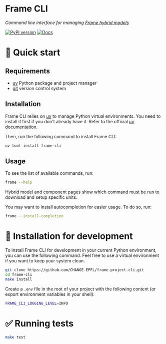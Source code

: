 # Frame CLI

_Command line interface for managing [Frame hybrid models](https://frame-dev.epfl.ch/)_

[![PyPI version](https://badge.fury.io/py/frame-cli.svg)](https://badge.fury.io/py/frame-cli)
[![Docs](https://github.com/CHANGE-EPFL/frame-project-cli/actions/workflows/docs.yaml/badge.svg)](https://github.com/CHANGE-EPFL/frame-project-cli/actions/workflows/docs.yaml)


# 🐇 Quick start

## Requirements

- [uv](https://docs.astral.sh/uv/) Python package and project manager
- [git](https://git-scm.com/) version control system


## Installation

Frame CLI relies on [uv](https://docs.astral.sh/uv/) to manage Python virtual environments. You need to install it first if you don't already have it. Refer to the official [uv documentation](https://docs.astral.sh/uv/getting-started/installation/).

Then, run the following command to install Frame CLI:
```bash
uv tool install frame-cli
```


## Usage

To see the list of available commands, run:
```bash
frame --help
```
Hybrid model and component pages show which command must be run to download and setup specific units.

You may want to install autocompletion for easier usage. To do so, run:
```bash
frame --install-completion
```


# 💾 Installation for development

To install Frame CLI for development in your current Python environment, you can use the following command. Feel free to use a virtual environment if you want to keep your system clean.
```bash
git clone https://github.com/CHANGE-EPFL/frame-project-cli.git
cd frame-cli
make install
```

Create a `.env` file in the root of your project with the following content (or export environment variables in your shell):
```bash
FRAME_CLI_LOGGING_LEVEL=INFO
```

# ✅ Running tests

```bash
make test
```
